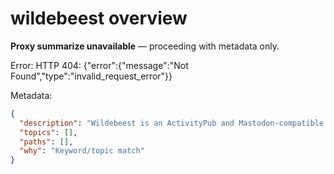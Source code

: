 # wildebeest overview

**Proxy summarize unavailable** — proceeding with metadata only.

Error: HTTP 404: {"error":{"message":"Not Found","type":"invalid_request_error"}}

Metadata:
```json
{
  "description": "Wildebeest is an ActivityPub and Mastodon-compatible server",
  "topics": [],
  "paths": [],
  "why": "Keyword/topic match"
}
```